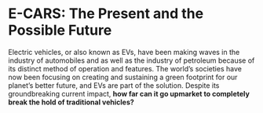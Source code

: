 # E-CARS: The Present and the Possible Future
Electric vehicles, or also known as EVs, have been making waves in the industry of automobiles  and as well as the industry of petroleum because of its distinct method of operation and features. The world’s societies have now been focusing on creating and sustaining a green footprint for our planet’s better future, and EVs are part of the solution. Despite its groundbreaking current impact, **how far can it go upmarket to completely break the hold of traditional vehicles?**
